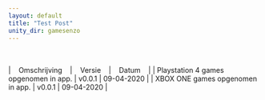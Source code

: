 ```yaml
---
layout: default
title: "Test Post"
unity_dir: gamesenzo
---
```


</br>
</br>
| &nbsp;&nbsp; Omschrijving &nbsp;&nbsp; | &nbsp;&nbsp; Versie &nbsp;&nbsp; | &nbsp;&nbsp; Datum &nbsp;&nbsp; |
| Playstation 4 games opgenomen in app. | v0.0.1 | 09-04-2020 | 
| XBOX ONE games opgenomen in app. | v0.0.1 |  09-04-2020 |
</br>
</br>
